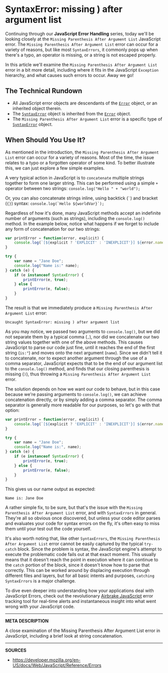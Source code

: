 # SyntaxError: missing ) after argument list

Continuing through our __JavaScript Error Handling__ series, today we'll be looking closely at the `Missing Parenthesis After Argument List` JavaScript error.  The `Missing Parenthesis After Argument List` error can occur for a variety of reasons, but like most `SyntaxErrors`, it commonly pops up when there's a typo, an operator is missing, or a string is not escaped properly.

In this article we'll examine the `Missing Parenthesis After Argument List` error in a bit more detail, including where it fits in the JavaScript `Exception` hierarchy, and what causes such errors to occur.  Away we go!

## The Technical Rundown

- All JavaScript error objects are descendants of the [`Error`](https://airbrake.io/blog/javascript-error-handling/javascript-error-hierarchy) object, or an inherited object therein.
- The [`SyntaxError`](https://developer.mozilla.org/en-US/docs/Web/JavaScript/Reference/Global_Objects/SyntaxError) object is inherited from the [`Error`](https://airbrake.io/blog/javascript-error-handling/javascript-error-hierarchy) object.
- The `Missing Parenthesis After Argument List` error is a specific type of [`SyntaxError`](https://developer.mozilla.org/en-US/docs/Web/JavaScript/Reference/Global_Objects/SyntaxError) object.

## When Should You Use It?

As mentioned in the introduction, the `Missing Parenthesis After Argument List` error can occur for a variety of reasons.  Most of the time, the issue relates to a typo or a forgotten operator of some kind.  To better illustrate this, we can just explore a few simple examples.

A very typical action in JavaScript is to `concatenate` multiple strings together to form one larger string.  This can be performed using a simple `+` operator between two strings: `console.log("Hello " + "world");`

Or, you can also concatenate strings inline, using backtick (`` ` ``) and bracket (`{}`) syntax: `` console.log(`Hello ${worldVar}`); ``

Regardless of how it's done, many JavaScript methods accept an indefinite number of arguments (such as strings), including the `console.log()` method.  In the example below, notice what happens if we forget to include any form of concatenation for our two strings:

```js
var printError = function(error, explicit) {
    console.log(`[${explicit ? 'EXPLICIT' : 'INEXPLICIT'}] ${error.name}: ${error.message}`);
}

try {
    var name = "Jane Doe";
    console.log("Name is:" name);
} catch (e) {
    if (e instanceof SyntaxError) {
        printError(e, true);
    } else {
        printError(e, false);
    }
}
```

The result is that we immediately produce a `Missing Parenthesis After Argument List` error:

```
Uncaught SyntaxError: missing ) after argument list
```

As you may notice, we passed two arguments to `console.log()`, but we did not separate them by a typical comma (`,`), nor did we concatenate our two string values together with one of the above methods.  This causes JavaScript to parse our code just fine, until it reaches the end of the first string (`is:"`) and moves onto the next argument (`name`).  Since we didn't tell it to concatenate, nor to expect another argument through the use of a comma separator, JavaScript expects that to be the end of our argument list to the `console.log()` method, and finds that our closing parenthesis is missing (`)`), thus throwing a `Missing Parenthesis After Argument List` error.

The solution depends on how we want our code to behave, but in this case because we're passing arguments to `console.log()`, we can achieve concatenation directly, or by simply adding a comma separator.  The comma separator is generally more readable for our purposes, so let's go with that option:

```js
var printError = function(error, explicit) {
    console.log(`[${explicit ? 'EXPLICIT' : 'INEXPLICIT'}] ${error.name}: ${error.message}`);
}

try {
    var name = "Jane Doe";
    console.log("Name is:", name);
} catch (e) {
    if (e instanceof SyntaxError) {
        printError(e, true);
    } else {
        printError(e, false);
    }
}
```

This gives us our name output as expected:

```
Name is: Jane Doe
```

A rather simple fix, to be sure, but that's the issue with the `Missing Parenthesis After Argument List` error, and with `SyntaxErrors` in general.  They're all so obvious once discovered, but unless your code editor parses and evaluates your code for syntax errors on the fly, it's often easy to miss them until your test out the code yourself.

It's also worth noting that, like other `SyntaxErrors`, the `Missing Parenthesis After Argument List` error cannot be easily captured by the typical `try-catch` block.  Since the problem is syntax, the JavaScript engine's attempt to execute the problematic code fails out at that exact moment.  This usually means that it doesn't reach the point in execution where it can continue to the `catch` portion of the block, since it doesn't know how to parse that correctly.  This can be worked around by displacing execution through different files and layers, but for all basic intents and purposes, `catching` `SyntaxErrors` is a major challenge.

To dive even deeper into understanding how your applications deal with JavaScript Errors, check out the revolutionary <a class="js-cta-utm" href="https://airbrake.io/languages/javascript_exception_handler?utm_source=blog&amp;utm_medium=end-post&amp;utm_campaign=airbrake-js">Airbrake JavaScript</a> error tracking tool for real-time alerts and instantaneous insight into what went wrong with your JavaScript code.

---

__META DESCRIPTION__

A close examination of the Missing Parenthesis After Argument List error in JavaScript, including a brief look at string concatenation.

---

__SOURCES__

- https://developer.mozilla.org/en-US/docs/Web/JavaScript/Reference/Errors
